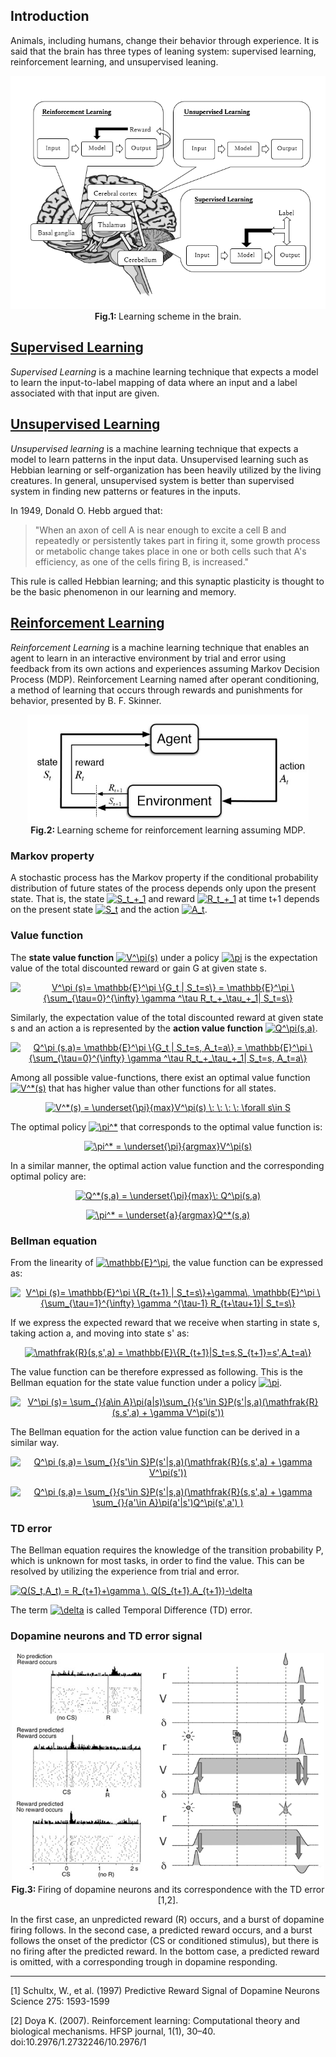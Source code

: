 ## Introduction
Animals, including humans, change their behavior through experience. It is said that the brain has three types of leaning system: supervised learning, reinforcement learning, and unsupervised leaning.

<p align="center">
  <img src="/assets/Brain_DL.PNG"/>
  <br>
  <b> Fig.1: </b> Learning scheme in the brain.
</p>

## [Supervised Learning](/examples/supervised_learning) 
*Supervised Learning* is a machine learning technique that expects a model to learn the input-to-label mapping of data where an input and a label associated with that input are given.

## [Unsupervised Learning](/examples/unsupervised_learning)
*Unsupervised learning* is a machine learning technique that expects a model to learn patterns in the input data. Unsupervised learning such as Hebbian learning or self-organization has been heavily utilized by the living creatures. In general, unsupervised system is better than supervised system in finding new patterns or features in the inputs.

In 1949, Donald O. Hebb argued that: 
> "When an axon of cell A is near enough to excite a cell B and repeatedly or persistently takes part in firing it, some growth process or metabolic change takes place in one or both cells such that A's efficiency, as one of the cells firing B, is increased." 

This rule is called Hebbian learning; and this synaptic plasticity is thought to be the basic phenomenon in our learning and memory.

## [Reinforcement Learning](/examples/reinforcement_learning)
*Reinforcement Learning* is a machine learning technique that enables an agent to learn in an interactive environment by trial and error using feedback from its own actions and experiences assuming Markov Decision Process (MDP). Reinforcement Learning named after operant conditioning, a method of learning that occurs through rewards and punishments for behavior, presented by B. F. Skinner.

<p align="center">
  <img src="/assets/reinforcement-learning.jpg" width="450"/>
  <br>
  <b> Fig.2: </b> Learning scheme for reinforcement learning assuming MDP.
</p>  

### Markov property
A stochastic process has the Markov property if the conditional probability distribution of future states of the process depends only upon the present state. That is, the state <a href="https://www.codecogs.com/eqnedit.php?latex=S_t_&plus;_1" target="_blank"><img src="https://latex.codecogs.com/gif.latex?S_t_&plus;_1" title="S_t_+_1" /></a> and reward <a href="https://www.codecogs.com/eqnedit.php?latex=R_t_&plus;_1" target="_blank"><img src="https://latex.codecogs.com/gif.latex?R_t_&plus;_1" title="R_t_+_1" /></a> at time t+1 depends on the present state <a href="https://www.codecogs.com/eqnedit.php?latex=S_t" target="_blank"><img src="https://latex.codecogs.com/gif.latex?S_t" title="S_t" /></a> and the action <a href="https://www.codecogs.com/eqnedit.php?latex=A_t" target="_blank"><img src="https://latex.codecogs.com/gif.latex?A_t" title="A_t" /></a>. 

### Value function 
The **state value function** <a href="https://www.codecogs.com/eqnedit.php?latex=V^\pi(s)" target="_blank"><img src="https://latex.codecogs.com/gif.latex?V^\pi(s)" title="V^\pi(s)" /></a> under a policy <a href="https://www.codecogs.com/eqnedit.php?latex=\pi" target="_blank"><img src="https://latex.codecogs.com/gif.latex?\pi" title="\pi" /></a> is the expectation value of the total discounted reward or gain G at given state s.

<p align="center">
<a href="https://www.codecogs.com/eqnedit.php?latex=V^\pi&space;(s)=&space;\mathbb{E}^\pi&space;\{G_t&space;|&space;S_t=s\}&space;=&space;\mathbb{E}^\pi&space;\{\sum_{\tau=0}^{\infty}&space;\gamma&space;^\tau&space;R_t_&plus;_\tau_&plus;_1|&space;S_t=s\}" target="_blank"><img src="https://latex.codecogs.com/gif.latex?V^\pi&space;(s)=&space;\mathbb{E}^\pi&space;\{G_t&space;|&space;S_t=s\}&space;=&space;\mathbb{E}^\pi&space;\{\sum_{\tau=0}^{\infty}&space;\gamma&space;^\tau&space;R_t_&plus;_\tau_&plus;_1|&space;S_t=s\}" title="V^\pi (s)= \mathbb{E}^\pi \{G_t | S_t=s\} = \mathbb{E}^\pi \{\sum_{\tau=0}^{\infty} \gamma ^\tau R_t_+_\tau_+_1| S_t=s\}" /></a>
</p>  

Similarly, the expectation value of the total discounted reward at given state s and an action a is represented by the **action value function** <a href="https://www.codecogs.com/eqnedit.php?latex=Q^\pi(s,a)" target="_blank"><img src="https://latex.codecogs.com/gif.latex?Q^\pi(s,a)" title="Q^\pi(s,a)" /></a>.

<p align="center">
<a href="https://www.codecogs.com/eqnedit.php?latex=Q^\pi&space;(s,a)=&space;\mathbb{E}^\pi&space;\{G_t&space;|&space;S_t=s,&space;A_t=a\}&space;=&space;\mathbb{E}^\pi&space;\{\sum_{\tau=0}^{\infty}&space;\gamma&space;^\tau&space;R_t_&plus;_\tau_&plus;_1|&space;S_t=s,&space;A_t=a\}" target="_blank"><img src="https://latex.codecogs.com/gif.latex?Q^\pi&space;(s,a)=&space;\mathbb{E}^\pi&space;\{G_t&space;|&space;S_t=s,&space;A_t=a\}&space;=&space;\mathbb{E}^\pi&space;\{\sum_{\tau=0}^{\infty}&space;\gamma&space;^\tau&space;R_t_&plus;_\tau_&plus;_1|&space;S_t=s,&space;A_t=a\}" title="Q^\pi (s,a)= \mathbb{E}^\pi \{G_t | S_t=s, A_t=a\} = \mathbb{E}^\pi \{\sum_{\tau=0}^{\infty} \gamma ^\tau R_t_+_\tau_+_1| S_t=s, A_t=a\}" /></a>
</p>  

Among all possible value-functions, there exist an optimal value function <a href="https://www.codecogs.com/eqnedit.php?latex=V^*(s)" target="_blank"><img src="https://latex.codecogs.com/gif.latex?V^*(s)" title="V^*(s)" /></a> that has higher value than other functions for all states.
<p align="center">
<a href="https://www.codecogs.com/eqnedit.php?latex=V^*(s)&space;=&space;\underset{\pi}{max}V^\pi(s)&space;\:&space;\:&space;\:&space;\:&space;\forall&space;s\in&space;S" target="_blank"><img src="https://latex.codecogs.com/gif.latex?V^*(s)&space;=&space;\underset{\pi}{max}V^\pi(s)&space;\:&space;\:&space;\:&space;\:&space;\forall&space;s\in&space;S" title="V^*(s) = \underset{\pi}{max}V^\pi(s) \: \: \: \: \forall s\in S" /></a>
</p>

The optimal policy <a href="https://www.codecogs.com/eqnedit.php?latex=\pi^*" target="_blank"><img src="https://latex.codecogs.com/gif.latex?\pi^*" title="\pi^*" /></a> that corresponds to the optimal value function is:
<p align="center">
<a href="https://www.codecogs.com/eqnedit.php?latex=\pi^*&space;=&space;\underset{\pi}{argmax}V^\pi(s)" target="_blank"><img src="https://latex.codecogs.com/gif.latex?\pi^*&space;=&space;\underset{\pi}{argmax}V^\pi(s)" title="\pi^* = \underset{\pi}{argmax}V^\pi(s)" /></a>
</p>

In a similar manner, the optimal action value function and the corresponding optimal policy are:
<p align="center">
<a href="https://www.codecogs.com/eqnedit.php?latex=Q^*(s,a)&space;=&space;\underset{\pi}{max}\:&space;Q^\pi(s,a)" target="_blank"><img src="https://latex.codecogs.com/gif.latex?Q^*(s,a)&space;=&space;\underset{\pi}{max}\:&space;Q^\pi(s,a)" title="Q^*(s,a) = \underset{\pi}{max}\: Q^\pi(s,a)" /></a>
</p>

<p align="center">
<a href="https://www.codecogs.com/eqnedit.php?latex=\pi^*&space;=&space;\underset{a}{argmax}Q^*(s,a)" target="_blank"><img src="https://latex.codecogs.com/gif.latex?\pi^*&space;=&space;\underset{a}{argmax}Q^*(s,a)" title="\pi^* = \underset{a}{argmax}Q^*(s,a)" /></a>
</p>

### Bellman equation
From the linearity of <a href="https://www.codecogs.com/eqnedit.php?latex=\mathbb{E}^\pi" target="_blank"><img src="https://latex.codecogs.com/gif.latex?\mathbb{E}^\pi" title="\mathbb{E}^\pi" /></a>, the value function can be expressed as:

<p align="center">
<a href="https://www.codecogs.com/eqnedit.php?latex=V^\pi&space;(s)=&space;\mathbb{E}^\pi&space;\{R_{t&plus;1}&space;|&space;S_t=s\}&plus;\gamma\,&space;\mathbb{E}^\pi&space;\{\sum_{\tau=1}^{\infty}&space;\gamma&space;^{\tau-1}&space;R_{t&plus;\tau&plus;1}|&space;S_t=s\}" target="_blank"><img src="https://latex.codecogs.com/gif.latex?V^\pi&space;(s)=&space;\mathbb{E}^\pi&space;\{R_{t&plus;1}&space;|&space;S_t=s\}&plus;\gamma\,&space;\mathbb{E}^\pi&space;\{\sum_{\tau=1}^{\infty}&space;\gamma&space;^{\tau-1}&space;R_{t&plus;\tau&plus;1}|&space;S_t=s\}" title="V^\pi (s)= \mathbb{E}^\pi \{R_{t+1} | S_t=s\}+\gamma\, \mathbb{E}^\pi \{\sum_{\tau=1}^{\infty} \gamma ^{\tau-1} R_{t+\tau+1}| S_t=s\}" /></a>
</p>

If we express the expected reward that we receive when starting in state s, taking action a, and moving into state s' as:

<p align="center">
<a href="https://www.codecogs.com/eqnedit.php?latex=\mathfrak{R}(s,s',a)&space;=&space;\mathbb{E}\{R_{t&plus;1}|S_t=s,S_{t&plus;1}=s',A_t=a\}" target="_blank"><img src="https://latex.codecogs.com/gif.latex?\mathfrak{R}(s,s',a)&space;=&space;\mathbb{E}\{R_{t&plus;1}|S_t=s,S_{t&plus;1}=s',A_t=a\}" title="\mathfrak{R}(s,s',a) = \mathbb{E}\{R_{t+1}|S_t=s,S_{t+1}=s',A_t=a\}" /></a> 
</p>

The value function can be therefore expressed as following. This is the Bellman equation for the state value function under a policy <a href="https://www.codecogs.com/eqnedit.php?latex=\pi" target="_blank"><img src="https://latex.codecogs.com/gif.latex?\pi" title="\pi" /></a>.

<p align="center">
<a href="https://www.codecogs.com/eqnedit.php?latex=V^\pi&space;(s)=&space;\sum_{}{a\in&space;A}\pi(a|s)\sum_{}{s'\in&space;S}P(s'|s,a)(\mathfrak{R}(s,s',a)&space;&plus;&space;\gamma&space;V^\pi(s'))" target="_blank"><img src="https://latex.codecogs.com/gif.latex?V^\pi&space;(s)=&space;\sum_{}{a\in&space;A}\pi(a|s)\sum_{}{s'\in&space;S}P(s'|s,a)(\mathfrak{R}(s,s',a)&space;&plus;&space;\gamma&space;V^\pi(s'))" title="V^\pi (s)= \sum_{}{a\in A}\pi(a|s)\sum_{}{s'\in S}P(s'|s,a)(\mathfrak{R}(s,s',a) + \gamma V^\pi(s'))" /></a>
</p>

The Bellman equation for the action value function can be derived in a similar way.

<p align="center">
<a href="https://www.codecogs.com/eqnedit.php?latex=Q^\pi&space;(s,a)=&space;\sum_{}{s'\in&space;S}P(s'|s,a)(\mathfrak{R}(s,s',a)&space;&plus;&space;\gamma&space;V^\pi(s'))" target="_blank"><img src="https://latex.codecogs.com/gif.latex?Q^\pi&space;(s,a)=&space;\sum_{}{s'\in&space;S}P(s'|s,a)(\mathfrak{R}(s,s',a)&space;&plus;&space;\gamma&space;V^\pi(s'))" title="Q^\pi (s,a)= \sum_{}{s'\in S}P(s'|s,a)(\mathfrak{R}(s,s',a) + \gamma V^\pi(s'))" /></a>
</p>

<p align="center">
<a href="https://www.codecogs.com/eqnedit.php?latex=Q^\pi&space;(s,a)=&space;\sum_{}{s'\in&space;S}P(s'|s,a)(\mathfrak{R}(s,s',a)&space;&plus;&space;\gamma&space;\sum_{}{a'\in&space;A}\pi(a'|s')Q^\pi(s',a')&space;)" target="_blank"><img src="https://latex.codecogs.com/gif.latex?Q^\pi&space;(s,a)=&space;\sum_{}{s'\in&space;S}P(s'|s,a)(\mathfrak{R}(s,s',a)&space;&plus;&space;\gamma&space;\sum_{}{a'\in&space;A}\pi(a'|s')Q^\pi(s',a')&space;)" title="Q^\pi (s,a)= \sum_{}{s'\in S}P(s'|s,a)(\mathfrak{R}(s,s',a) + \gamma \sum_{}{a'\in A}\pi(a'|s')Q^\pi(s',a') )" /></a>
</p>

### TD error 
The Bellman equation requires the knowledge of the transition probability P, which is unknown for most tasks, in order to find the value. This can be resolved by utilizing the experience from trial and error. 

<a href="https://www.codecogs.com/eqnedit.php?latex=Q(S_t,A_t)&space;=&space;R_{t&plus;1}&plus;\gamma&space;\,&space;Q(S_{t&plus;1},A_{t&plus;1})-\delta" target="_blank"><img src="https://latex.codecogs.com/gif.latex?Q(S_t,A_t)&space;=&space;R_{t&plus;1}&plus;\gamma&space;\,&space;Q(S_{t&plus;1},A_{t&plus;1})-\delta" title="Q(S_t,A_t) = R_{t+1}+\gamma \, Q(S_{t+1},A_{t+1})-\delta" /></a>

The term <a href="https://www.codecogs.com/eqnedit.php?latex=\delta" target="_blank"><img src="https://latex.codecogs.com/gif.latex?\delta" title="\delta" /></a> is called Temporal Difference (TD) error.

### Dopamine neurons and TD error signal
<p align="center">
  <img src="/assets/TD_error.png" width="500"/>
  <br>
  <b> Fig.3: </b> Firing of dopamine neurons and its correspondence with the TD error [1,2]. 
</p>  
In the first case, an unpredicted reward (R) occurs, and a burst of dopamine firing follows. In the second case, a predicted reward occurs, and a burst follows the onset of the predictor (CS or conditioned stimulus), but there is no firing after the predicted reward. In the bottom case, a predicted reward is omitted, with a corresponding trough in dopamine responding.

---
[1] Schultx, W., et al. (1997) Predictive Reward Signal of Dopamine Neurons Science 275: 1593-1599 

[2] Doya K. (2007). Reinforcement learning: Computational theory and biological mechanisms. HFSP journal, 1(1), 30–40. doi:10.2976/1.2732246/10.2976/1
